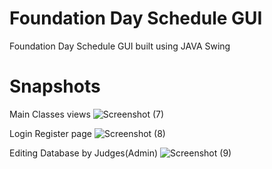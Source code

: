 # Foundation Day Schedule GUI
Foundation Day Schedule GUI built using JAVA Swing

# Snapshots
Main Classes views
![Screenshot (7)](https://user-images.githubusercontent.com/50120271/66168016-9c48b800-e659-11e9-8ae4-4cfad153765c.png)

Login Register page
![Screenshot (8)](https://user-images.githubusercontent.com/50120271/66168174-1bd68700-e65a-11e9-8b61-d2102e649fe6.png)

Editing Database by Judges(Admin)
![Screenshot (9)](https://user-images.githubusercontent.com/50120271/66168241-5b04d800-e65a-11e9-931c-a2456d555ba9.png)
